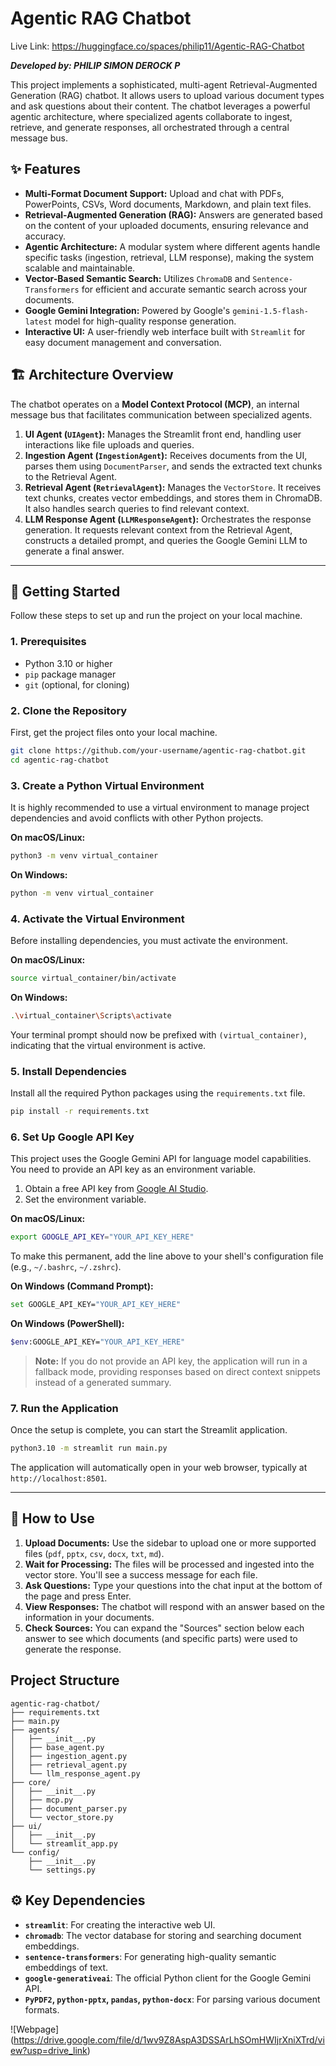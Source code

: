 # Agentic RAG Chatbot
Live Link: https://huggingface.co/spaces/philip11/Agentic-RAG-Chatbot

***Developed by: PHILIP SIMON DEROCK P***

This project implements a sophisticated, multi-agent Retrieval-Augmented Generation (RAG) chatbot. It allows users to upload various document types and ask questions about their content. The chatbot leverages a powerful agentic architecture, where specialized agents collaborate to ingest, retrieve, and generate responses, all orchestrated through a central message bus.

## ✨ Features

- **Multi-Format Document Support:** Upload and chat with PDFs, PowerPoints, CSVs, Word documents, Markdown, and plain text files.
- **Retrieval-Augmented Generation (RAG):** Answers are generated based on the content of your uploaded documents, ensuring relevance and accuracy.
- **Agentic Architecture:** A modular system where different agents handle specific tasks (ingestion, retrieval, LLM response), making the system scalable and maintainable.
- **Vector-Based Semantic Search:** Utilizes `ChromaDB` and `Sentence-Transformers` for efficient and accurate semantic search across your documents.
- **Google Gemini Integration:** Powered by Google's `gemini-1.5-flash-latest` model for high-quality response generation.
- **Interactive UI:** A user-friendly web interface built with `Streamlit` for easy document management and conversation.

## 🏗️ Architecture Overview

The chatbot operates on a **Model Context Protocol (MCP)**, an internal message bus that facilitates communication between specialized agents.

1.  **UI Agent (`UIAgent`):** Manages the Streamlit front end, handling user interactions like file uploads and queries.
2.  **Ingestion Agent (`IngestionAgent`):** Receives documents from the UI, parses them using `DocumentParser`, and sends the extracted text chunks to the Retrieval Agent.
3.  **Retrieval Agent (`RetrievalAgent`):** Manages the `VectorStore`. It receives text chunks, creates vector embeddings, and stores them in ChromaDB. It also handles search queries to find relevant context.
4.  **LLM Response Agent (`LLMResponseAgent`):** Orchestrates the response generation. It requests relevant context from the Retrieval Agent, constructs a detailed prompt, and queries the Google Gemini LLM to generate a final answer.

 

---

## 🚀 Getting Started

Follow these steps to set up and run the project on your local machine.

### 1. Prerequisites

- Python 3.10 or higher
- `pip` package manager
- `git` (optional, for cloning)

### 2. Clone the Repository

First, get the project files onto your local machine.

```bash
git clone https://github.com/your-username/agentic-rag-chatbot.git
cd agentic-rag-chatbot
```

### 3. Create a Python Virtual Environment

It is highly recommended to use a virtual environment to manage project dependencies and avoid conflicts with other Python projects.

**On macOS/Linux:**
```bash
python3 -m venv virtual_container
```

**On Windows:**
```bash
python -m venv virtual_container
```

### 4. Activate the Virtual Environment

Before installing dependencies, you must activate the environment.

**On macOS/Linux:**
```bash
source virtual_container/bin/activate
```

**On Windows:**
```bash
.\virtual_container\Scripts\activate
```

Your terminal prompt should now be prefixed with `(virtual_container)`, indicating that the virtual environment is active.

### 5. Install Dependencies

Install all the required Python packages using the `requirements.txt` file.

```bash
pip install -r requirements.txt
```

### 6. Set Up Google API Key

This project uses the Google Gemini API for language model capabilities. You need to provide an API key as an environment variable.

1.  Obtain a free API key from [Google AI Studio](https://aistudio.google.com/app/apikey).
2.  Set the environment variable.

**On macOS/Linux:**
```bash
export GOOGLE_API_KEY="YOUR_API_KEY_HERE"
```
To make this permanent, add the line above to your shell's configuration file (e.g., `~/.bashrc`, `~/.zshrc`).

**On Windows (Command Prompt):**
```bash
set GOOGLE_API_KEY="YOUR_API_KEY_HERE"
```

**On Windows (PowerShell):**
```bash
$env:GOOGLE_API_KEY="YOUR_API_KEY_HERE"
```

> **Note:** If you do not provide an API key, the application will run in a fallback mode, providing responses based on direct context snippets instead of a generated summary.

### 7. Run the Application

Once the setup is complete, you can start the Streamlit application.

```bash
python3.10 -m streamlit run main.py
```

The application will automatically open in your web browser, typically at `http://localhost:8501`.

---

## 📖 How to Use

1.  **Upload Documents:** Use the sidebar to upload one or more supported files (`pdf`, `pptx`, `csv`, `docx`, `txt`, `md`).
2.  **Wait for Processing:** The files will be processed and ingested into the vector store. You'll see a success message for each file.
3.  **Ask Questions:** Type your questions into the chat input at the bottom of the page and press Enter.
4.  **View Responses:** The chatbot will respond with an answer based on the information in your documents.
5.  **Check Sources:** You can expand the "Sources" section below each answer to see which documents (and specific parts) were used to generate the response.

## Project Structure

```
agentic-rag-chatbot/
├── requirements.txt
├── main.py
├── agents/
│   ├── __init__.py
│   ├── base_agent.py
│   ├── ingestion_agent.py
│   ├── retrieval_agent.py
│   └── llm_response_agent.py
├── core/
│   ├── __init__.py
│   ├── mcp.py
│   ├── document_parser.py
│   └── vector_store.py
├── ui/
│   ├── __init__.py
│   └── streamlit_app.py
└── config/
    ├── __init__.py
    └── settings.py
```

## ⚙️ Key Dependencies

- **`streamlit`**: For creating the interactive web UI.
- **`chromadb`**: The vector database for storing and searching document embeddings.
- **`sentence-transformers`**: For generating high-quality semantic embeddings of text.
- **`google-generativeai`**: The official Python client for the Google Gemini API.
- **`PyPDF2`, `python-pptx`, `pandas`, `python-docx`**: For parsing various document formats.


![Webpage] (https://drive.google.com/file/d/1wv9Z8AspA3DSSArLhSOmHWIjrXniXTrd/view?usp=drive_link)
